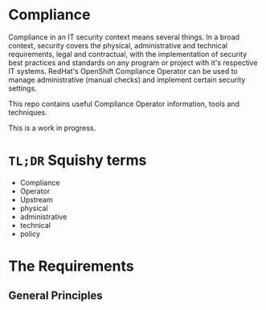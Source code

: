 # Compliance

Compliance in an IT security context means several things. In a broad context, security covers the physical, administrative and technical requirements, legal and contractual, with the implementation of security best practices and standards on any program or project with it's respective IT systems. RedHat's OpenShift Compliance Operator can be used to manage administrative (manual checks) and implement certain security settings.

This repo contains useful Compliance Operator information, tools and techniques. 

This is a work in progress.

# `TL;DR` Squishy terms
* Compliance
* Operator
* Upstream
* physical
* administrative
* technical
* policy

# The Requirements

## General Principles
